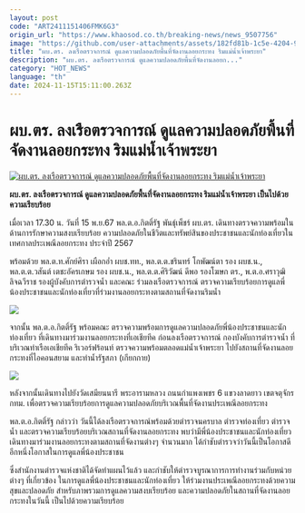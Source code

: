 ```yaml
---
layout: post
code: "ART2411151406FMK6G3"
origin_url: "https://www.khaosod.co.th/breaking-news/news_9507756"
image: "https://github.com/user-attachments/assets/182fd81b-1c5e-4204-9bcc-a7a197f442fd"
title: "ผบ.ตร. ลงเรือตรวจการณ์ ดูแลความปลอดภัยพื้นที่จัดงานลอยกระทง ริมแม่น้ำเจ้าพระยา"
description: "ผบ.ตร. ลงเรือตรวจการณ์ ดูแลความปลอดภัยพื้นที่จัดงานลอยก..."
category: "HOT_NEWS"
language: "th"
date: 2024-11-15T15:11:00.263Z
---
```


# ผบ.ตร. ลงเรือตรวจการณ์ ดูแลความปลอดภัยพื้นที่จัดงานลอยกระทง ริมแม่น้ำเจ้าพระยา

[![ผบ.ตร. ลงเรือตรวจการณ์ ดูแลความปลอดภัยพื้นที่จัดงานลอยกระทง ริมแม่น้ำเจ้าพระยา](https://www.khaosod.co.th/wpapp/uploads/2024/11/bigtailoykratong.jpg "ผบ.ตร. ลงเรือตรวจการณ์ ดูแลความปลอดภัยพื้นที่จัดงานลอยกระทง ริมแม่น้ำเจ้าพระยา")](https://www.khaosod.co.th/wpapp/uploads/2024/11/bigtailoykratong.jpg)

**ผบ.ตร. ลงเรือตรวจการณ์ ดูแลความปลอดภัยพื้นที่จัดงานลอยกระทง ริมแม่น้ำเจ้าพระยา เป็นไปด้วยความเรียบร้อย**

เมื่อเวลา 17.30 น. วันที่ 15 พ.ย.67 พล.ต.อ.กิตติ์รัฐ พันธุ์เพ็ชร์ ผบ.ตร. เดินทางตรวจความพร้อมในด้านการรักษาความสงบเรียบร้อย ความปลอดภัยในชีวิตและทรัพย์สินของประชาชนและนักท่องเที่ยวในเทศกาลประเพณีลอยกระทง ประจำปี 2567

พร้อมด้วย พล.ต.ท.ศักย์ศิรา เผือกอ่ำ ผบช.ทท., พล.ต.ต.ชรินทร์ โกพัฒน์ตา รอง ผบช.น., พล.ต.ต.วสันต์ เตชะอัครเกษม รอง ผบช.น., พล.ต.ต.ศิริวัฒน์ ดีพอ รองโฆษก ตร., พ.ต.อ.ศราวุฒิ ลิจฉวีราช รองผู้บังคับการตำรวจน้ำ และคณะ ร่วมลงเรือตรวจการณ์ ตรวจความเรียบร้อยการดูแลพี่น้องประชาชนและนักท่องเที่ยวที่ร่วมงานลอยกระทงตามสถานที่จัดงานริมน้ำ

[![](https://www.khaosod.co.th/wpapp/uploads/2024/11/bigtailoykratong2.jpg)](https://www.khaosod.co.th/wpapp/uploads/2024/11/bigtailoykratong2.jpg)

จากนั้น พล.ต.อ.กิตติ์รัฐ พร้อมคณะ ตรวจความพร้อมการดูแลความปลอดภัยพี่น้องประชาชนและนักท่องเที่ยว ที่เดินทางมาร่วมงานลอยกระทงที่เอเชียทีค ก่อนลงเรือตรวจการณ์ กองบังคับการตำรวจน้ำ ที่บริเวณท่าเรือเอเชียทีค ริเวอร์ฟร้อนท์ ตรวจความพร้อมตลอดแม่น้ำเจ้าพระยา ไปยังสถานที่จัดงานลอยกระทงที่ไอคอนสยาม และท่าน้ำรัฐสภา (เกียกกาย)

[![](https://www.khaosod.co.th/wpapp/uploads/2024/11/bigtailoykratong4.jpg)](https://www.khaosod.co.th/wpapp/uploads/2024/11/bigtailoykratong4.jpg)

หลังจากนั้นเดินทางไปยังวัดเสมียนนารี พระอารามหลวง ถนนกำแพงเพชร 6 แขวงลาดยาว เขตจตุจักร กทม. เพื่อตรวจความเรียบร้อยการดูแลความปลอดภัยบริเวณพื้นที่จัดงานประเพณีลอยกระทง

พล.ต.อ.กิตติ์รัฐ กล่าวว่า วันนี้ได้ลงเรือตรวจการณ์พร้อมด้วยตำรวจนครบาล ตำรวจท่องเที่ยว ตำรวจน้ำ และตรวจความเรียบร้อยบริเวณสถานที่จัดงานลอยกระทง พบว่ามีพี่น้องประชาชนและนักท่องเที่ยวเดินทางมาร่วมงานลอยกระทงตามสถานที่จัดงานต่างๆ จำนวนมาก ได้กำชับตำรวจว่าวันนี้เป็นโอกาสดีอีกหนึ่งโอกาสในการดูแลพี่น้องประชาชน

ซึ่งสำนักงานตำรวจแห่งชาติได้จัดทำแผนไว้แล้ว และกำชับให้ตำรวจบูรณาการการทำงานร่วมกับหน่วยต่างๆ ที่เกี่ยวข้อง ในการดูแลพี่น้องประชาชนและนักท่องเที่ยว ให้ร่วมงานประเพณีลอยกระทงด้วยความสุขและปลอดภัย สำหรับภาพรวมการดูแลความสงบเรียบร้อย และความปลอดภัยในสถานที่จัดงานลอยกระทงในวันนี้ เป็นไปด้วยความเรียบร้อย

